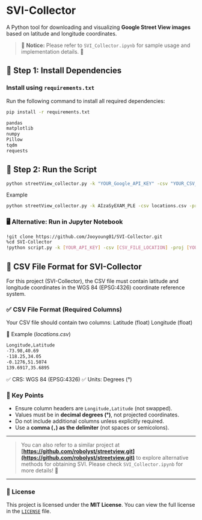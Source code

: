 # SVI-Collector
A Python tool for downloading and visualizing **Google Street View images** based on latitude and longitude coordinates.
> 📢 **Notice:** Please refer to `SVI_Collector.ipynb` for sample usage and implementation details. 🚀

## 📌 Step 1: Install Dependencies

### Install using `requirements.txt`
Run the following command to install all required dependencies:

```bash
pip install -r requirements.txt
```

```bash
pandas
matplotlib
numpy
Pillow
tqdm
requests
```

## 📌 Step 2: Run the Script
```bash
python streetView_collector.py -k "YOUR_Google_API_KEY" -csv "YOUR_CSV_FILE_LOCATION" -proj "YOUR_PROJECT_NAME"
```
Example
```bash
python streetView_collector.py -k AIzaSyEXAM_PLE -csv locations.csv -proj NYC
```
### 🖥️ Alternative: Run in Jupyter Notebook
```bash
!git clone https://github.com/Jooyoung01/SVI-Collector.git
%cd SVI-Collector
!python script.py -k [YOUR_API_KEY] -csv [CSV_FILE_LOCATION] -proj [YOUR_PROJECT_NAME]
```

## 📌 CSV File Format for SVI-Collector
For this project (SVI-Collector), the CSV file must contain latitude and longitude coordinates in the WGS 84 (EPSG:4326) coordinate reference system.
### ✅ CSV File Format (Required Columns)
Your CSV file should contain two columns:
Latitude (float)
Longitude (float)

📍 Example (*locations.csv*)
```bash
Longitude,Latitude
-73.98,40.69
-118.25,34.05
-0.1276,51.5074
139.6917,35.6895
```
✅ CRS: WGS 84 (EPSG:4326)
✅ Units: Degrees (°)

### 📌 Key Points
- Ensure column headers are `Longitude,Latitude` (not swapped). <br>
- Values must be in **decimal degrees (°)**, not projected coordinates. <br>
- Do not include additional columns unless explicitly required. <br>
- Use a **comma (`,`) as the delimiter** (not spaces or semicolons).

---
> You can also refer to a similar project at **[https://github.com/robolyst/streetview.git](https://github.com/robolyst/streetview.git)** to explore alternative methods for obtaining SVI. Please check `SVI_Collector.ipynb` for more details! 🚀

---
### 📜 License

This project is licensed under the **MIT License**.
You can view the full license in the [`LICENSE`](LICENSE) file.